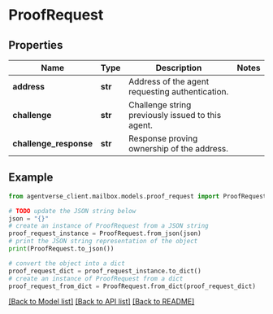 # ProofRequest


## Properties

Name | Type | Description | Notes
------------ | ------------- | ------------- | -------------
**address** | **str** | Address of the agent requesting authentication. | 
**challenge** | **str** | Challenge string previously issued to this agent. | 
**challenge_response** | **str** | Response proving ownership of the address. | 

## Example

```python
from agentverse_client.mailbox.models.proof_request import ProofRequest

# TODO update the JSON string below
json = "{}"
# create an instance of ProofRequest from a JSON string
proof_request_instance = ProofRequest.from_json(json)
# print the JSON string representation of the object
print(ProofRequest.to_json())

# convert the object into a dict
proof_request_dict = proof_request_instance.to_dict()
# create an instance of ProofRequest from a dict
proof_request_from_dict = ProofRequest.from_dict(proof_request_dict)
```
[[Back to Model list]](../README.md#documentation-for-models) [[Back to API list]](../README.md#documentation-for-api-endpoints) [[Back to README]](../README.md)


